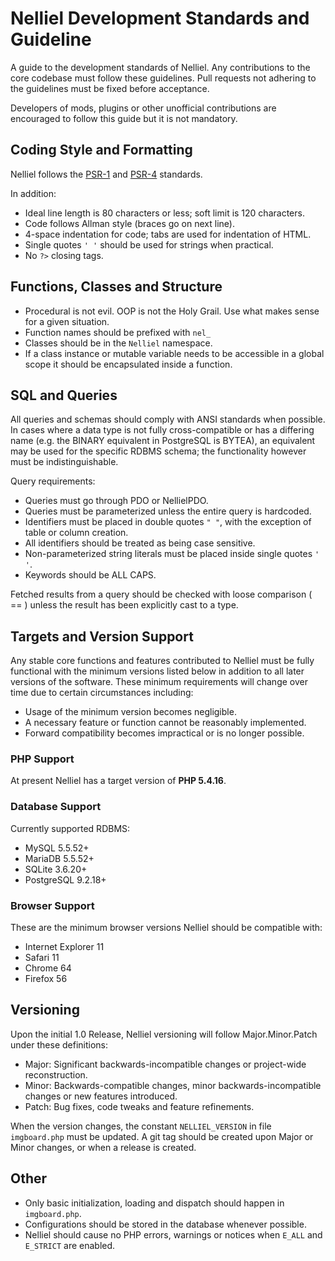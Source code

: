 # Nelliel Development Standards and Guideline

A guide to the development standards of Nelliel. Any contributions to the core codebase must follow these guidelines. Pull requests not adhering to the guidelines must be fixed before acceptance.
 
Developers of mods, plugins or other unofficial contributions are encouraged to follow this guide but it is not mandatory.

## Coding Style and Formatting
Nelliel follows the [PSR-1](http://www.php-fig.org/psr/psr-1/) and [PSR-4](http://www.php-fig.org/psr/psr-4/) standards.

In addition:
 - Ideal line length is 80 characters or less; soft limit is 120 characters.
 - Code follows Allman style (braces go on next line).
 - 4-space indentation for code; tabs are used for indentation of HTML.
 - Single quotes `' '` should be used for strings when practical.
 - No `?>` closing tags.

## Functions, Classes and Structure
 - Procedural is not evil. OOP is not the Holy Grail. Use what makes sense for a given situation.
 - Function names should be prefixed with `nel_`
 - Classes should be in the `Nelliel` namespace.
 - If a class instance or mutable variable needs to be accessible in a global scope it should be encapsulated inside a function.
 
## SQL and Queries
All queries and schemas should comply with ANSI standards when possible. In cases where a data type is not fully cross-compatible or has a differing name (e.g. the BINARY equivalent in PostgreSQL is BYTEA), an equivalent may be used for the specific RDBMS schema; the functionality however must be indistinguishable.

Query requirements:
 - Queries must go through PDO or NellielPDO.
 - Queries must be parameterized unless the entire query is hardcoded.
 - Identifiers must be placed in double quotes `" "`, with the exception of table or column creation.
 - All identifiers should be treated as being case sensitive.
 - Non-parameterized string literals must be placed inside single quotes `' '`.
 - Keywords should be ALL CAPS.

Fetched results from a query should be checked with loose comparison ( == ) unless the result has been explicitly cast to a type.
 
## Targets and Version Support
Any stable core functions and features contributed to Nelliel must be fully functional with the minimum versions listed below in addition to all later versions of the software. These minimum requirements will change over time due to certain circumstances including:
 - Usage of the minimum version becomes negligible.
 - A necessary feature or function cannot be reasonably implemented.
 - Forward compatibility becomes impractical or is no longer possible.

### PHP Support
At present Nelliel has a target version of **PHP 5.4.16**.

### Database Support
Currently supported RDBMS:
 - MySQL 5.5.52+
 - MariaDB 5.5.52+
 - SQLite 3.6.20+
 - PostgreSQL 9.2.18+

### Browser Support
These are the minimum browser versions Nelliel should be compatible with:
 - Internet Explorer 11
 - Safari 11
 - Chrome 64
 - Firefox 56

## Versioning
Upon the initial 1.0 Release, Nelliel versioning will follow Major.Minor.Patch under these definitions:
 - Major: Significant backwards-incompatible changes or project-wide reconstruction.
 - Minor: Backwards-compatible changes, minor backwards-incompatible changes or new features introduced.
 - Patch: Bug fixes, code tweaks and feature refinements.

When the version changes, the constant `NELLIEL_VERSION` in file `imgboard.php` must be updated. A git tag should be created upon Major or Minor changes, or when a release is created.
 
## Other
 - Only basic initialization, loading and dispatch should happen in `imgboard.php`.
 - Configurations should be stored in the database whenever possible.
 - Nelliel should cause no PHP errors, warnings or notices when `E_ALL` and `E_STRICT` are enabled.